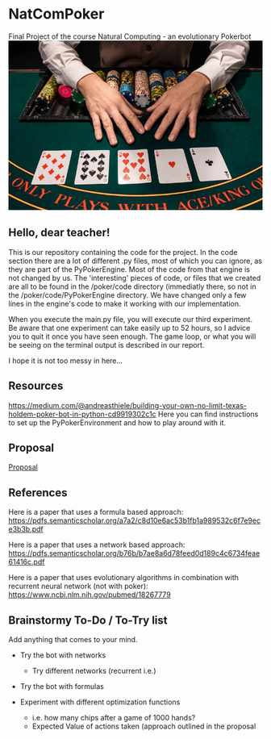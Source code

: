 # NatComPoker
  Final Project of the course Natural Computing - an evolutionary Pokerbot
  ![Poker](https://github.com/JuliusMannes/NatComPoker/blob/master/imgs/img.jpg)
  
## Hello, dear teacher! 
  This is our repository containing the code for the project. 
  In the code section there are a lot of different .py files, most of which you can ignore, as they are part of the PyPokerEngine. Most of the code from that engine is not changed by us. 
  The 'interesting' pieces of code, or files that we created are all to be found in the /poker/code directory (immediatly     there, so not in the /poker/code/PyPokerEngine directory. We have changed only a few lines in the engine's code to make it   working with our implementation. 
  
  When you execute the main.py file, you will execute our third experiment. Be aware that one experiment can take easily up   to 52 hours, so I advice you to quit it once you have seen enough. The game loop, or what you will be seeing on the         terminal output is described in our report. 
  
  I hope it is not too messy in here...
## Resources 
  https://medium.com/@andreasthiele/building-your-own-no-limit-texas-holdem-poker-bot-in-python-cd9919302c1c
  Here you can find instructions to set up the PyPokerEnvironment and how to play around with it. 
  
## Proposal 
  [Proposal](https://github.com/JuliusMannes/NatComPoker/blob/master/Proposal.pdf)
  
## References 
  Here is a paper that uses a formula based approach:
  https://pdfs.semanticscholar.org/a7a2/c8d10e6ac53b1fb1a989532c6f7e9ece3b3b.pdf
  
  Here is a paper that uses a network based approach: 
  https://pdfs.semanticscholar.org/b76b/b7ae8a6d78feed0d189c4c6734feae61416c.pdf
  
  Here is a paper that uses evolutionary algorithms in combination with recurrent neural network (not with poker):
  https://www.ncbi.nlm.nih.gov/pubmed/18267779
  
  
  
  
## Brainstormy To-Do / To-Try list
   Add anything that comes to your mind.
   
   - Try the bot with networks 
      - Try different networks (recurrent i.e.) 
      
   - Try the bot with formulas 
   - Experiment with different optimization functions 
     - i.e. how many chips after a game of 1000 hands? 
     - Expected Value of actions taken (approach outlined in the proposal 
     
   
